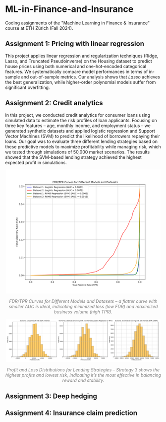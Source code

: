 # ML-in-Finance-and-Insurance

Coding assignments of the "Machine Learning in Finance & Insurance" course at ETH Zürich (Fall 2024).

## Assignment 1: Pricing with linear regression

This project applies linear regression and regularization techniques (Ridge, Lasso, and Truncated Pseudoinverse) on the Housing dataset to predict house prices using both numerical and one-hot-encoded categorical features. We systematically compare model performances in terms of in-sample and out-of-sample metrics. Our analysis shows that _Lasso_ achieves the best generalization, while higher-order polynomial models suffer from significant overfitting.

## Assignment 2: Credit analytics

In this project, we conducted credit analytics for consumer loans using simulated data to estimate the risk profiles of loan applicants. Focusing on three key features – age, monthly income, and employment status – we generated synthetic datasets and applied logistic regression and Support Vector Machines (SVM) to predict the likelihood of borrowers repaying their loans. Our goal was to evaluate three different lending strategies based on these predictive models to maximize profitability while managing risk, which we tested through simulations of 50,000 market scenarios. The results showed that the SVM-based lending strategy achieved the highest expected profit in simulations.

<p align="center">
    <img src="02_Credit-Analytics/plots/FDR_TPR_curves.png" width="500">
</p>
<p align="center" style="color: gray; font-style: italic;">
    <em>FDR/TPR Curves for Different Models and Datasets – a flatter curve with smaller AUC is ideal, indicating minimized loss (low FDR) and maximized business volume (high TPR).</em>
</p>

<p align="center">
    <img src="02_Credit-Analytics/plots/profit_loss_scenarios.png" width="500">
</p>
<p align="center" style="color: gray; font-style: italic;">
    <em>Profit and Loss Distributions for Lending Strategies – Strategy 3 shows the highest profits and lowest risk, indicating it’s the most effective in balancing reward and stability.</em>
</p>

## Assignment 3: Deep hedging

## Assignment 4: Insurance claim prediction
